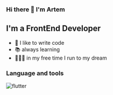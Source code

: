 ### Hi there 👋 I'm Artem 

## I'm a FrontEnd Developer
- 💪 I like to write code
- 📚 always learning
- 🏃🏻‍♂️ in my free time I run to my dream

### Language and tools
![flutter](https://img.shields.io/badge/-HTML-FFDF00?style=for-the-badge&logo=HTML)






